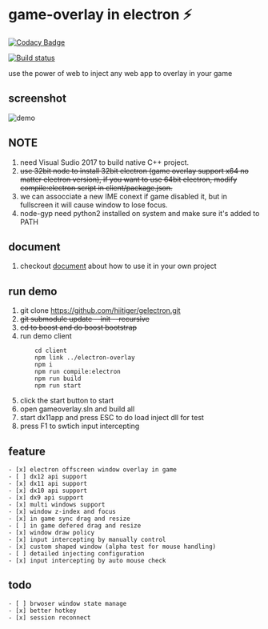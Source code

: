 # game-overlay in electron ⚡

[![Codacy Badge](https://api.codacy.com/project/badge/Grade/0f6b8ec919b243a7a926fcf674b2cab7)](https://www.codacy.com/app/hiitiger/gelectron?utm_source=github.com&amp;utm_medium=referral&amp;utm_content=hiitiger/gelectron&amp;utm_campaign=Badge_Grade)

[![Build status](https://ci.appveyor.com/api/projects/status/sgi7go37f72f52a5?svg=true)](https://ci.appveyor.com/project/hiitiger/gelectron)

use the power of web to inject any web app to overlay in your game

## screenshot
![demo](https://raw.githubusercontent.com/hiitiger/gelectron/master/screenshot/gelectron3.gif)


## NOTE
1. need Visual Sudio 2017 to build native C++ project.
2. ~~use 32bit node to install 32bit electron (game overlay support x64 no matter electron version), if you want to use 64bit electron, modify compile:electron script in client/package.json.~~
3. we can assocciate a new IME conext if game disabled it, but in fullscreen it will cause window to lose focus.
4. node-gyp need python2 installed on system and make sure it's added to PATH

## document
1. checkout [document](https://github.com/hiitiger/gelectron/blob/master/doc/doc.md) about how to use it in your own project

## run demo
1. git clone https://github.com/hiitiger/gelectron.git
2. ~~git submodule update --init --recursive~~
3. ~~cd to boost and do boost bootstrap~~
4. run demo client 
    ```
        cd client
        npm link ../electron-overlay
        npm i
        npm run compile:electron
        npm run build
        npm run start
    ```
5. click the start button to start 
6. open gameoverlay.sln and build all 
7. start dx11app and press ESC to do load inject dll for test
8. press F1 to swtich input intercepting

## feature
    - [x] electron offscreen window overlay in game
    - [ ] dx12 api support
    - [x] dx11 api support
    - [x] dx10 api support
    - [x] dx9 api support
    - [x] multi windows support
    - [x] window z-index and focus
    - [x] in game sync drag and resize
    - [ ] in game defered drag and resize
    - [x] window draw policy
    - [x] input intercepting by manually control
    - [x] custom shaped window (alpha test for mouse handling)
    - [ ] detailed injecting configuration 
    - [x] input intercepting by auto mouse check

## todo
    - [ ] brwoser window state manage
    - [x] better hotkey
    - [x] session reconnect



